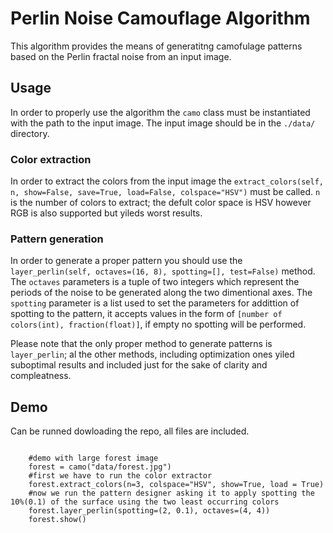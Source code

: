 # Perlin Noise Camouflage Algorithm 
This algorithm provides the means of generatitng camofulage patterns based on the Perlin fractal noise from an input image.
## Usage 
In order to properly use the algorithm the `camo` class must be instantiated with the path to the input image.
The input image should be in the `./data/` directory.
### Color extraction 
In order to extract the colors from the input image the `extract_colors(self, n, show=False, save=True, load=False, colspace="HSV")` must be called.
`n` is the number of colors to extract; the defult color space is HSV however RGB is also supported but yileds worst results.
### Pattern generation
In order to generate a proper pattern you should use the  `layer_perlin(self, octaves=(16, 8), spotting=[], test=False)` method.
The `octaves` parameters is a tuple of two integers which represent the periods of the noise to be generated along the two dimentional axes.
The `spotting` parameter is a list used to set the parameters for addittion of spotting to the pattern, it accepts values in the form of  `[number of colors(int), fraction(float)]`, if empty no spotting will be performed.

Please note that the only proper method to generate patterns is `layer_perlin`; al the other methods, including optimization ones yiled suboptimal results and included just for the sake of clarity and compleatness.


## Demo
Can be runned dowloading the repo, all files are included.

```

    #demo with large forest image
    forest = camo("data/forest.jpg")
    #first we have to run the color extractor
    forest.extract_colors(n=3, colspace="HSV", show=True, load = True)
    #now we run the pattern designer asking it to apply spotting the 10%(0.1) of the surface using the two least occurring colors
    forest.layer_perlin(spotting=(2, 0.1), octaves=(4, 4))
    forest.show()
```
